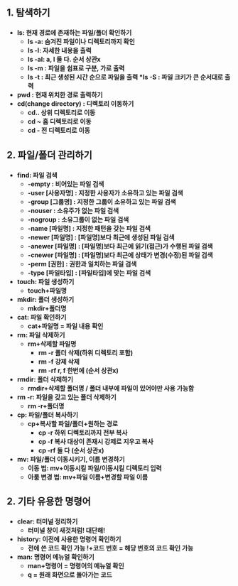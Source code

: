 **<h2>1. 탐색하기**
<h4>
    
* ls: 현재 경로에 존재하는 파일/폴더 확인하기
    * ls -a: 숨겨진 파일이나 디렉토리까지 확인
    * ls -l: 자세한 내용을 출력
    * ls -al: a, l 둘 다. 순서 상관x
    * ls -m : 파일을 쉼표로 구분, 가로 출력
    * ls -t : 최근 생성된 시간 순으로 파일을 출력
    *ls -S : 파일 크키가 큰 순서대로 출력
* pwd : 현재 위치한 경로 출력하기
* cd(change directory) : 디렉토리 이동하기 
    * cd.. 상위 디렉토리로 이동
    * cd ~ 홈 디렉토리로 이동
    * cd - 전 디렉토리로 이동

**<h2>2. 파일/폴더 관리하기**
<h4>

* find: 파일 검색
    * -empty : 비어있는 파일 검색
    * -user [사용자명] : 지정한 사용자가 소유하고 있는 파일 검색
    * -group [그룹명] : 지정한 그룹이 소유하고 있는 파일 검색
    * -nouser : 소유주가 없는 파일 검색
    * -nogroup : 소유그룹이 없는 파일 검색
    * -name [파일명] : 지정한 패턴을 갖는 파일 검색
    * -newer [파일명] : [파일명]보다 최근에 생성된 파일 검색
    * -anewer [파일명] : [파일명]보다 최근에 읽기(접근)가 수행된 파일 검색
    * -cnewer [파일명] : [파일명]보다 최근에 상태가 변경(수정)된 파일 검색
    * -perm [권한] : 권한과 일치하는 파일 검색
    * -type [파일타입] : [파일타입]에 맞는 파일 검색
* touch: 파일 생성하기
    * touch+파일명
* mkdir: 폴더 생성하기
    * mkdir+폴더명
* cat: 파일 확인하기
    * cat+파일명 = 파일 내용 확인
* rm: 파일 삭제하기
    * rm+삭제할 파일명
        * rm -r 폴더 삭제(하위 디렉토리 포함)
        * rm -f 강제 삭제
        * rm -rf r, f 한번에 (순서 상관x)
* rmdir: 폴더 삭제하기
    * rmdir+삭제할 폴더명 / 폴더 내부에 파일이 있어야만 사용 가능함
* rm -r: 파일을 갖고 있는 폴더 삭제하기
    * rm -r+폴더명
* cp: 파일/폴더 복사하기
    * cp+복사할 파일/폴더+원하는 경로
        * cp -r 하위 디렉토리까지 전부 복사
        * cp -f 복사 대상이 존재시 강제로 지우고 복사
        * cp -rf 둘 다 (순서 상관x)
* mv: 파일/폴더 이동시키기, 이름 변경하기
    * 이동 법: mv+이동시킬 파일/이동시킬 디렉토리 입력
    * 아룸 변경 법: mv+파일 이름+변경할 파일 이름

**<h2>2. 기타 유용한 명령어**
<h4>

* clear: 터미널 정리하기
    * 터미널 창이 새것처럼! 대단해!
* history: 이전에 사용한 명령어 확인하기
    * 전에 쓴 코드 확인 가능 !+코드 번호 = 해당 번호의 코드 확인 가능
* man: 명령어 메뉴얼 확인하기
    * man+명령어 = 명령어의 메뉴얼 확인
    * q = 원래 화면으로 돌아가는 코드